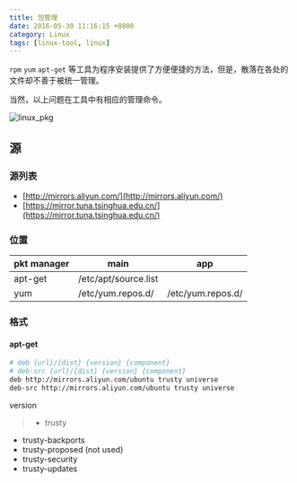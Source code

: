 ```yaml
---
title: 包管理
date: 2016-05-30 11:16:15 +0800
category: Linux
tags: [linux-tool, linux]
---
```


`rpm` `yum` `apt-get` 等工具为程序安装提供了方便便捷的方法，但是，散落在各处的文件却不善于被统一管理。

当然，以上问题在工具中有相应的管理命令。

![linux_pkg](https://cloud.githubusercontent.com/assets/5840527/23390869/9eb97f3c-fdab-11e6-89f4-673dea55da38.png)

## 源

### 源列表

* [http://mirrors.aliyun.com/](http://mirrors.aliyun.com/)
* [https://mirror.tuna.tsinghua.edu.cn/](https://mirror.tuna.tsinghua.edu.cn/)


### 位置

| pkt manager | main | app |
| ----------- | ---- | --- |
| apt-get | /etc/apt/source.list |
| yum | /etc/yum.repos.d/ | /etc/yum.repos.d/ |

### 格式

#### apt-get

```bash
# deb {url}/{dist} {version} {component}
# deb-src {url}/{dist} {version} {component}
deb http://mirrors.aliyun.com/ubuntu trusty universe
deb-src http://mirrors.aliyun.com/ubuntu trusty universe
```

version

> * trusty
* trusty-backports
* trusty-proposed (not used)
* trusty-security
* trusty-updates  
